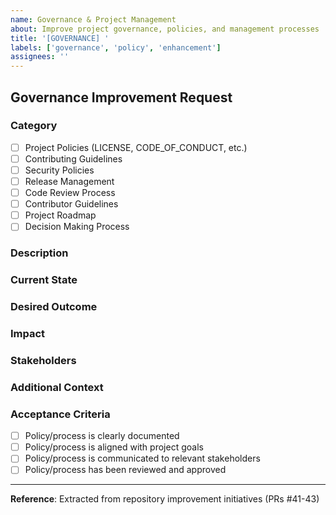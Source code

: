 ```yaml
---
name: Governance & Project Management
about: Improve project governance, policies, and management processes
title: '[GOVERNANCE] '
labels: ['governance', 'policy', 'enhancement']
assignees: ''
---
```


## Governance Improvement Request

### **Category**
- [ ] Project Policies (LICENSE, CODE_OF_CONDUCT, etc.)
- [ ] Contributing Guidelines
- [ ] Security Policies
- [ ] Release Management
- [ ] Code Review Process
- [ ] Contributor Guidelines
- [ ] Project Roadmap
- [ ] Decision Making Process

### **Description**
<!-- Describe what governance aspect needs to be improved, added, or updated -->

### **Current State**
<!-- Describe the current state of project governance -->

### **Desired Outcome**
<!-- Describe what the governance structure should look like after improvement -->

### **Impact**
<!-- Describe how this governance improvement will help the project and community -->

### **Stakeholders**
<!-- List who would be affected by this governance change -->

### **Additional Context**
<!-- Add any other context, examples, or references about the governance request -->

### **Acceptance Criteria**
- [ ] Policy/process is clearly documented
- [ ] Policy/process is aligned with project goals
- [ ] Policy/process is communicated to relevant stakeholders
- [ ] Policy/process has been reviewed and approved

---

**Reference**: Extracted from repository improvement initiatives (PRs #41-43)